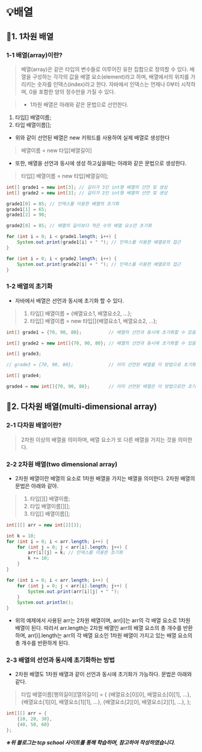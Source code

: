 # 💡배열
## 📌1. 1차원 배열
### 1-1 배열(array)이란?
> 배열(array)은 같은 타입의 변수들로 이루어진 유한 집합으로 정의할 수 있다.
> 배열을 구성하는 각각의 값을 배열 요소(element)라고 하며, 배열에서의 위치를 가리키는 숫자를 인덱스(index)라고 한다.
> 자바에서 인덱스는 언제나 0부터 시작하며, 0을 포함한 양의 정수만을 가질 수 있다.

> - 1차원 배열은 아래와 같은 문법으로 선언한다.
1. 타입[] 배열이름;
2. 타입 배열이름[];
>
- 위와 같이 선언된 배열은 new 키워드를 사용하여 실제 배열로 생성한다
>
>배열이름 = new 타입[배열길이]
>
>
- 또한, 배열을 선언과 동시에 생성 하고싶을때는 아래와 같은 문법으로 생성한다.
>
>타입[] 배열이름 = new 타입[배열길이];

``` java
int[] grade1 = new int[3]; // 길이가 3인 int형 배열의 선언 및 생성
int[] grade2 = new int[3]; // 길이가 3인 int형 배열의 선언 및 생성

grade1[0] = 85; // 인덱스를 이용한 배열의 초기화
grade1[1] = 65;
grade1[2] = 90;

grade2[0] = 85; // 배열의 길이보다 적은 수의 배열 요소만 초기화

for (int i = 0; i < grade1.length; i++) {
    System.out.print(grade1[i] + " "); // 인덱스를 이용한 배열로의 접근
}

for (int i = 0; i < grade2.length; i++) {
    System.out.print(grade2[i] + " "); // 인덱스를 이용한 배열로의 접근
}
```
### 1-2 배열의 초기화
- 자바에서 배열은 선언과 동시에 초기화 할 수 있다.
> 1. 타입[] 배열이름 = {배열요소1, 배열요소2, ...};
> 2. 타입[] 배열이름 = new 타입[]{배열요소1, 배열요소2, ...};
``` java
int[] grade1 = {70, 90, 80};          // 배열의 선언과 동시에 초기화할 수 있음.

int[] grade2 = new int[]{70, 90, 80}; // 배열의 선언과 동시에 초기화할 수 있음.

int[] grade3;

// grade3 = {70, 90, 80};             // 이미 선언된 배열을 이 방법으로 초기화하면 오류가 발생함.

int[] grade4;

grade4 = new int[]{70, 90, 80};       // 이미 선언된 배열은 이 방법으로만 초기화할 수 있음.
```
## 📌2. 다차원 배열(multi-dimensional array)
### 2-1 다차원 배열이란?
> 2차원 이상의 배열을 의미하며, 배열 요소가 또 다른 배열을 가지는 것을 의미한다. 

### 2-2 2차원 배열(two dimensional array)
- 2차원 배열이란 배열의 요소로 1차원 배열을 가지는 배열을 의미한다.
2차원 배열의 문법은 아래와 같아.
> 1. 타입[][] 배열이름;
> 2. 타입 배열이름[][];
> 3. 타입[] 배열이름[];

``` java
int[][] arr = new int[2][3];

int k = 10;
for (int i = 0; i < arr.length; i++) {
    for (int j = 0; j < arr[i].length; j++) {
        arr[i][j] = k; // 인덱스를 이용한 초기화
        k += 10;
    }
}

for (int i = 0; i < arr.length; i++) {
    for (int j = 0; j < arr[i].length; j++) {
        System.out.print(arr[i][j] + " ");
    }
    System.out.println();
}
```
- 위의 예제에서 사용된 arr는 2차원 배열이며, arr[i]는 arr의 각 배열 요소로 1차원 배열이 된다.
따라서 arr.length는 2차원 배열인 arr의 배열 요소의 총 개수를 반환하며, arr[i].length는 arr의 각 배열 요소인 1차원 배열이 가지고 있는 배열 요소의 총 개수를 반환하게 된다.
### 2-3 배열의 선언과 동시에 초기화하는 방법
- 2차원 배열도 1차원 배열과 같이 선언과 동시에 초기화가 가능하다.
문법은 아래와 같다.
> 타입 배열이름[행의길이][열의길이] = {
> {배열요소[0][0], 배열요소[0][1], ...},
> {배열요소[1][0], 배열요소[1][1], ...},
> {배열요소[2][0], 배열요소[2][1], ...},
> };
``` java
int[][] arr = {
    {10, 20, 30},
    {40, 50, 60}
};
```

_**※위 블로그는 tcp school 사이트를 통해 학습하며, 참고하여 작성하였습니다.**_

